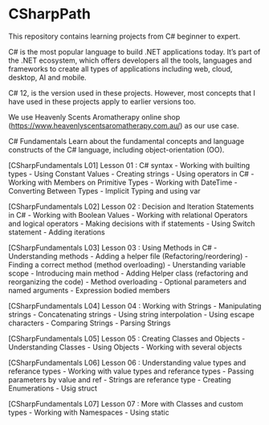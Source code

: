 # CSharpPath
This repository contains learning projects from C# beginner to expert. 

C# is the most popular language to build .NET applications today. It’s part of the .NET ecosystem, which offers developers all the tools, languages and frameworks to create all types of applications including web, cloud, desktop, AI and mobile.

C# 12, is the version used in these projects. However, most concepts that I have used in these projects apply to earlier versions too.

We use Heavenly Scents Aromatherapy online shop (https://www.heavenlyscentsaromatherapy.com.au/) as our use case.

C# Fundamentals
Learn about the fundamental concepts and language constructs of the C# language, including object-orientation (OO).

[CSharpFundamentals L01] Lesson 01 : C# syntax
	- Working with builting types
 	- Using Constant Values
  	- Creating strings
   	- Using operators in C#
    - Working with Members on Primitive Types
    - Working with DateTime
	- Converting Between Types
	- Implicit Typing and using var
 
[CSharpFundamentals L02] Lesson 02 : Decision and Iteration Statements in C#
	- Working with Boolean Values
	- Working with relational Operators and logical operators
    - Making decisions with if statements
	- Using Switch statement
	- Adding iterations

[CSharpFundamentals L03] Lesson 03 : Using Methods in C#
	- Understanding methods
	- Adding a helper file (Refactoring/reordering)
	- Finding a correct method (method overloading)
	- Unerstanding variable scope
	- Introducing main method
	- Adding Helper class (refactoring and reorganizing the code)
	- Method overloading
	- Optional parameters and named arguments
	- Expression bodied members

[CSharpFundamentals L04] Lesson 04 : Working with Strings
	- Manipulating strings
	- Concatenating strings
	- Using string interpolation
	- Using escape characters
	- Comparing Strings
	- Parsing Strings

[CSharpFundamentals L05] Lesson 05 : Creating Classes and Objects
	- Understanding Classes
	- Using Objects
	- Working with several objects

[CSharpFundamentals L06] Lesson 06 : Understanding value types and referance types
	- Working with value types and referance types
	- Passing parameters by value and ref
	- Strings are referance type
	- Creating Enumerations
	- Usig struct
	
[CSharpFundamentals L07] Lesson 07 : More with Classes and custom types
	- Working with Namespaces
	- Using static




